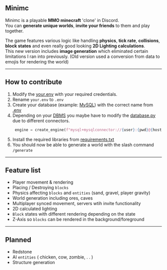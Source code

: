 ## Minimc
Minimc is a playable **MMO minecraft** 'clone' in Discord.
<br>You can **generate unique worlds**, **invite your friends** to them and play together.

The game features various logic like handling **physics**, **tick rate**, **collisions**, **block states** and even really good looking **2D Lighting calculations**.
<br>This new version includes **image generation** which eliminated certain limitations I ran into previously. (Old version used a conversion from data to emojis for rendering the world)
- - - - -
## How to contribute
1. Modify the [your.env](your.env) with your required credentials. 
2. Rename `your.env` to `.env`
3. Create your database (example: [MySQL](https://www.mysql.com/de/)) with the correct name from [.env](your.env)
4. Depending on your [DBMS](https://www.ibm.com/docs/en/zos-basic-skills?topic=zos-what-is-database-management-system) you maybe have to modify the [database.py](database.py) due to different connectors.
   ```py
    engine = create_engine(f"mysql+mysqlconnector://{user}:{pwd}@{host}/{database}")
    ```
5. Install the required libraries from [requirements.txt](requirements.txt)
6. You should now be able to generate a world with the slash command `/generate`
- - - - -
## Feature list
- Player movement & rendering
- Placing / Destroying `blocks`
- Physics affecting `blocks` and `entities` (sand, gravel, player gravity)
- World generation including ores, caves
- Multiplayer synced movement, servers wtih invite functionality
- 2D calculated lighting
- `Block` states with different rendering depending on the state
- Z-Axis so `blocks` can be rendered in the background/foreground
- - - - -
## Planned
- Redstone
- AI `entities` ( chicken, cow, zombie, . . )
- Structure generation